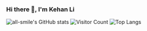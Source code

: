 ### Hi there 👋, I'm Kehan Li
![all-smile's GitHub stats](https://github-readme-stats.vercel.app/api?username=Adam04230&show_icons=true&theme=tokyonight)
![Visitor Count](https://profile-counter.glitch.me/all-smile/count.svg)
![Top Langs](https://github-readme-stats.vercel.app/api/top-langs/?username=Adam04230&layout=compact&theme=tokyonight)
<!--
**Adam04230/Adam04230** is a ✨ _special_ ✨ repository because its `README.md` (this file) appears on your GitHub profile.

Here are some ideas to get you started:

- 🔭 I’m currently working on ...
- 🌱 I’m currently learning ...
- 👯 I’m looking to collaborate on ...
- 🤔 I’m looking for help with ...
- 💬 Ask me about ...
- 📫 How to reach me: ...
- 😄 Pronouns: ...
- ⚡ Fun fact: ...
-->

